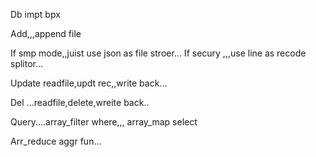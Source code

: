 Db impt bpx


Add,,,append file

If smp mode,,juist use json as  file stroer...
If secury  ,,,use line as recode splitor...


Update readfile,updt rec,,write back...


Del ...readfile,delete,wreite back..


Query....array_filter where,,,   array_map    select

Arr_reduce    aggr  fun...




